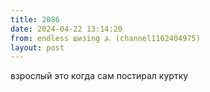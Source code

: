```yaml
---
title: 2086
date: 2024-04-22 13:14:20
from: endless шизing ⍼ (channel1162404975)
layout: post
---
```


взрослый это когда сам постирал куртку
